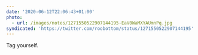 ```yaml
---
date: '2020-06-12T22:06:43+01:00'
photo:
  - url: /images/notes/1271550522907144195-EaV0WaMXYAUmnPq.jpg
syndicated: 'https://twitter.com/roobottom/status/1271550522907144195'
---
```

Tag yourself. 
